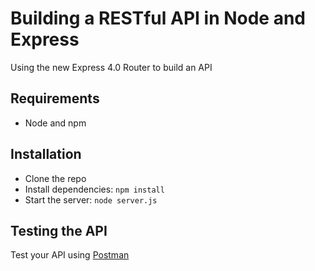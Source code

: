 # Building a RESTful API in Node and Express

Using the new Express 4.0 Router to build an API

## Requirements

- Node and npm

## Installation

- Clone the repo
- Install dependencies: `npm install`
- Start the server: `node server.js`

## Testing the API
Test your API using [Postman](https://chrome.google.com/webstore/detail/postman-rest-client-packa/fhbjgbiflinjbdggehcddcbncdddomop)
